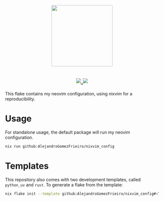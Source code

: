 <h1 align="center">
  <img src="https://raw.githubusercontent.com/NixOS/nixos-artwork/master/logo/nix-snowflake-rainbow.svg" width="200px" height="200px" />
  <br>

  <div align="center">
   <p></p>
   <a href="https://github.com/sioodmy/dotfiles/">
      <img src="https://img.shields.io/github/repo-size/AlejandroGomezFrieiro/nixvim_config?color=ea999c&labelColor=303446">
   </a>
      <a = href="https://nixos.org">
      <img src="https://img.shields.io/badge/NixOS-unstable-blue.svg?labelColor=303446&logo=NixOS&logoColor=white&color=91D7E3">
    </a>
   <br>
</div>
</div>
</h1>

This flake contains my neovim configuration, using nixvim for a reproducibility.

# Usage

For standalone usage, the default package will run my neovim configuration.
```bash
nix run github:AlejandroGomezFrieiro/nixvim_config
```

# Templates

This repository also comes with two development templates, called `python_uv` and `rust`. To generate a flake from the template:

```bash
nix flake init --template github:AlejandroGomezFrieiro/nixvim_config#<TEMPLATE_NAME>
```

